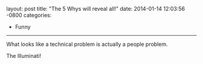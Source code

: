 layout: post
title:  "The 5 Whys will reveal all!"
date:   2014-01-14 12:03:56 -0800
categories:
  - Funny
---

What looks like a technical problem is actually a people problem. 

 The Illuminati! 

 

